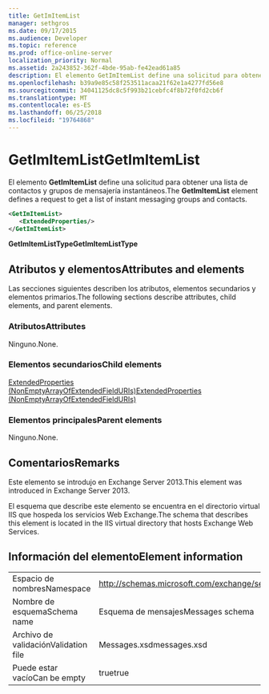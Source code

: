 ```yaml
---
title: GetImItemList
manager: sethgros
ms.date: 09/17/2015
ms.audience: Developer
ms.topic: reference
ms.prod: office-online-server
localization_priority: Normal
ms.assetid: 2a243852-362f-4bde-95ab-fe42ead61a85
description: El elemento GetImItemList define una solicitud para obtener una lista de contactos y grupos de mensajería instantáneos.
ms.openlocfilehash: b39a9e85c58f253511acaa21f62e1a4277fd56e8
ms.sourcegitcommit: 34041125dc8c5f993b21cebfc4f8b72f0fd2cb6f
ms.translationtype: MT
ms.contentlocale: es-ES
ms.lasthandoff: 06/25/2018
ms.locfileid: "19764868"
---
```

# <a name="getimitemlist"></a><span data-ttu-id="a9094-103">GetImItemList</span><span class="sxs-lookup"><span data-stu-id="a9094-103">GetImItemList</span></span>

<span data-ttu-id="a9094-104">El elemento **GetImItemList** define una solicitud para obtener una lista de contactos y grupos de mensajería instantáneos.</span><span class="sxs-lookup"><span data-stu-id="a9094-104">The **GetImItemList** element defines a request to get a list of instant messaging groups and contacts.</span></span> 
  
```XML
<GetImItemList>
   <ExtendedProperties/>
</GetImItemList>
```

 <span data-ttu-id="a9094-105">**GetImItemListType**</span><span class="sxs-lookup"><span data-stu-id="a9094-105">**GetImItemListType**</span></span>
## <a name="attributes-and-elements"></a><span data-ttu-id="a9094-106">Atributos y elementos</span><span class="sxs-lookup"><span data-stu-id="a9094-106">Attributes and elements</span></span>

<span data-ttu-id="a9094-107">Las secciones siguientes describen los atributos, elementos secundarios y elementos primarios.</span><span class="sxs-lookup"><span data-stu-id="a9094-107">The following sections describe attributes, child elements, and parent elements.</span></span>
  
### <a name="attributes"></a><span data-ttu-id="a9094-108">Atributos</span><span class="sxs-lookup"><span data-stu-id="a9094-108">Attributes</span></span>

<span data-ttu-id="a9094-109">Ninguno.</span><span class="sxs-lookup"><span data-stu-id="a9094-109">None.</span></span>
  
### <a name="child-elements"></a><span data-ttu-id="a9094-110">Elementos secundarios</span><span class="sxs-lookup"><span data-stu-id="a9094-110">Child elements</span></span>

[<span data-ttu-id="a9094-111">ExtendedProperties (NonEmptyArrayOfExtendedFieldURIs)</span><span class="sxs-lookup"><span data-stu-id="a9094-111">ExtendedProperties (NonEmptyArrayOfExtendedFieldURIs)</span></span>](extendedproperties-nonemptyarrayofextendedfielduris.md)
  
### <a name="parent-elements"></a><span data-ttu-id="a9094-112">Elementos principales</span><span class="sxs-lookup"><span data-stu-id="a9094-112">Parent elements</span></span>

<span data-ttu-id="a9094-113">Ninguno.</span><span class="sxs-lookup"><span data-stu-id="a9094-113">None.</span></span>
  
## <a name="remarks"></a><span data-ttu-id="a9094-114">Comentarios</span><span class="sxs-lookup"><span data-stu-id="a9094-114">Remarks</span></span>

<span data-ttu-id="a9094-115">Este elemento se introdujo en Exchange Server 2013.</span><span class="sxs-lookup"><span data-stu-id="a9094-115">This element was introduced in Exchange Server 2013.</span></span>
  
<span data-ttu-id="a9094-116">El esquema que describe este elemento se encuentra en el directorio virtual IIS que hospeda los servicios Web Exchange.</span><span class="sxs-lookup"><span data-stu-id="a9094-116">The schema that describes this element is located in the IIS virtual directory that hosts Exchange Web Services.</span></span>
  
## <a name="element-information"></a><span data-ttu-id="a9094-117">Información del elemento</span><span class="sxs-lookup"><span data-stu-id="a9094-117">Element information</span></span>

|||
|:-----|:-----|
|<span data-ttu-id="a9094-118">Espacio de nombres</span><span class="sxs-lookup"><span data-stu-id="a9094-118">Namespace</span></span>  <br/> |http://schemas.microsoft.com/exchange/services/2006/messages  <br/> |
|<span data-ttu-id="a9094-119">Nombre de esquema</span><span class="sxs-lookup"><span data-stu-id="a9094-119">Schema name</span></span>  <br/> |<span data-ttu-id="a9094-120">Esquema de mensajes</span><span class="sxs-lookup"><span data-stu-id="a9094-120">Messages schema</span></span>  <br/> |
|<span data-ttu-id="a9094-121">Archivo de validación</span><span class="sxs-lookup"><span data-stu-id="a9094-121">Validation file</span></span>  <br/> |<span data-ttu-id="a9094-122">Messages.xsd</span><span class="sxs-lookup"><span data-stu-id="a9094-122">messages.xsd</span></span>  <br/> |
|<span data-ttu-id="a9094-123">Puede estar vacío</span><span class="sxs-lookup"><span data-stu-id="a9094-123">Can be empty</span></span>  <br/> |<span data-ttu-id="a9094-124">true</span><span class="sxs-lookup"><span data-stu-id="a9094-124">true</span></span>  <br/> |
   

